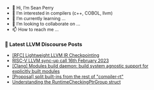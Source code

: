 - 👋 Hi, I’m Sean Perry
- 👀 I’m interested in compilers (c++, COBOL, llvm)
- 🌱 I’m currently learning ...
- 💞️ I’m looking to collaborate on ...
- 📫 How to reach me ...

<!---
s66perry/s66perry is a ✨ special ✨ repository because its `README.md` (this file) appears on your GitHub profile.
You can click the Preview link to take a look at your changes.
--->
### 📕 Latest LLVM Discourse Posts

<!-- DISCOURSE-LLVM:START -->
- [[RFC] Lightweight LLVM IR Checkpointing](https://discourse.llvm.org/t/rfc-lightweight-llvm-ir-checkpointing/68446#post_8)
- [RISC-V LLVM sync-up call 16th February 2023](https://discourse.llvm.org/t/risc-v-llvm-sync-up-call-16th-february-2023/68500#post_1)
- [[Clang] Modules build daemon: build system agnostic support for explicitly built modules](https://discourse.llvm.org/t/clang-modules-build-daemon-build-system-agnostic-support-for-explicitly-built-modules/68224#post_2)
- [[Proposal] split built-ins from the rest of &quot;compiler-rt&quot;](https://discourse.llvm.org/t/proposal-split-built-ins-from-the-rest-of-compiler-rt/67978?page=2#post_36)
- [Understanding the RuntimeCheckingPtrGroup struct](https://discourse.llvm.org/t/understanding-the-runtimecheckingptrgroup-struct/68497#post_1)
<!-- DISCOURSE-LLVM:END -->
